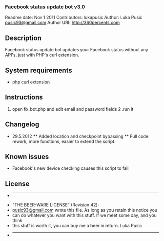 ### Facebook status update bot v3.0

Readme date: Nov 1 2011
Contributors: lukapusic
Author: Luka Pusic <pusic93@gmail.com>
Author URI: http://360percents.com

## Description
Facebook status update bot updates your Facebook status without any API's, just with PHP's curl extension.


## System requirements
* php curl extension

## Instructions
1. open fb_bot.php and edit email and password fields
2 .run it

## Changelog
* 29.5.2012
** Added location and checkpoint bypassing
** Full code rework, more functions, easier to extend the script.

## Known issues
* Facebook's new device checking causes this script to fail

## License
* ----------------------------------------------------------------------------
* "THE BEER-WARE LICENSE" (Revision 42):
* <pusic93@gmail.com> wrote this file. As long as you retain this notice you
* can do whatever you want with this stuff. If we meet some day, and you think
* this stuff is worth it, you can buy me a beer in return. Luka Pusic
* ----------------------------------------------------------------------------
